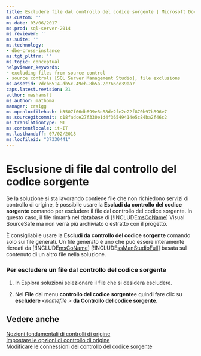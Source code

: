 ```yaml
---
title: Escludere file dal controllo del codice sorgente | Microsoft Docs
ms.custom: ''
ms.date: 03/06/2017
ms.prod: sql-server-2014
ms.reviewer: ''
ms.suite: ''
ms.technology:
- dbe-cross-instance
ms.tgt_pltfrm: ''
ms.topic: conceptual
helpviewer_keywords:
- excluding files from source control
- source controls [SQL Server Management Studio], file exclusions
ms.assetid: 7dcb6514-db5c-49eb-8b5a-2c766ce39aa7
caps.latest.revision: 21
author: mashamsft
ms.author: mathoma
manager: craigg
ms.openlocfilehash: b3507f06db699e8e88de2fe2e22f870b97b896e7
ms.sourcegitcommit: c18fadce27f330e1d4f36549414e5c84ba2f46c2
ms.translationtype: MT
ms.contentlocale: it-IT
ms.lasthandoff: 07/02/2018
ms.locfileid: "37330441"
---
```

# <a name="exclude-files-from-source-control"></a>Esclusione di file dal controllo del codice sorgente
  Se la soluzione si sta lavorando contiene file che non richiedono servizi di controllo di origine, è possibile usare la **Escludi da controllo del codice sorgente** comando per escludere il file dal controllo del codice sorgente. In questo caso, il file rimarrà nel database di [!INCLUDE[msCoName](../includes/msconame-md.md)] Visual SourceSafe ma non verrà più archiviato o estratto con il progetto.  
  
 È consigliabile usare la **Escludi da controllo del codice sorgente** comando solo sui file generati. Un file generato è uno che può essere interamente ricreati da [!INCLUDE[msCoName](../includes/msconame-md.md)] [!INCLUDE[ssManStudioFull](../includes/ssmanstudiofull-md.md)] basata sul contenuto di un altro file nella soluzione.  
  
### <a name="to-exclude-a-file-from-source-control"></a>Per escludere un file dal controllo del codice sorgente  
  
1.  In Esplora soluzioni selezionare il file che si desidera escludere.  
  
2.  Nel **File** dal menu **controllo del codice sorgente**e quindi fare clic su **escludere**  *\<nomefile >* **da Controllo del codice sorgente**.  
  
## <a name="see-also"></a>Vedere anche  
 [Nozioni fondamentali di controlli di origine](../../2014/database-engine/source-control-basics.md)   
 [Impostare le opzioni di controllo di origine](../../2014/database-engine/set-source-control-options.md)   
 [Modificare le connessioni del controllo del codice sorgente](../../2014/database-engine/change-source-control-connections.md)  
  
  
